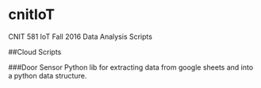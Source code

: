 # cnitIoT
CNIT 581 IoT Fall 2016 Data Analysis Scripts


##Cloud Scripts

###Door Sensor
Python lib for extracting data from google sheets and into a python data structure.
